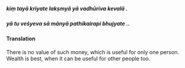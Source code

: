 ##### kiṃ tayā kriyate lakṣmyā yā vadhūriva kevalā .
##### yā tu veśyeva sā mānyā pathikairapi bhujyate ..

#### Translation

There is no value of such money, which is useful for only one person. Wealth is best, when it can be useful for other people too.